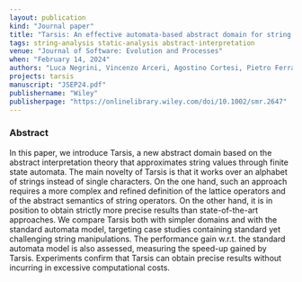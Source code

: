 ```yaml
---
layout: publication
kind: "Journal paper"
title: "Tarsis: An effective automata-based abstract domain for string analysis"
tags: string-analysis static-analysis abstract-interpretation
venue: "Journal of Software: Evolution and Processes"
when: "February 14, 2024"
authors: "Luca Negrini, Vincenzo Arceri, Agostino Cortesi, Pietro Ferrara"
projects: tarsis
manuscript: "JSEP24.pdf"
publishername: "Wiley"
publisherpage: "https://onlinelibrary.wiley.com/doi/10.1002/smr.2647"
---
```


### Abstract

In this paper, we introduce Tarsis, a new abstract domain based on the abstract interpretation theory that approximates string values through finite state automata. The main novelty of Tarsis is that it works over an alphabet of strings instead of single characters. On the one hand, such an approach requires a more complex and refined definition of the lattice operators and of the abstract semantics of string operators. On the other hand, it is in position to obtain strictly more precise results than state-of-the-art approaches. We compare Tarsis both with simpler domains and with the standard automata model, targeting case studies containing standard yet challenging string manipulations. The performance gain w.r.t. the standard automata model is also assessed, measuring the speed-up gained by Tarsis. Experiments confirm that Tarsis can obtain precise results without incurring in excessive computational costs.
